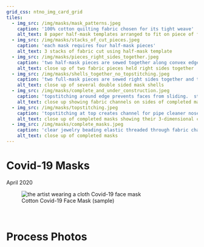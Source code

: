 ```yaml
---
grid_css: ntno_img_card_grid
tiles: 
  - img_src: /img/masks/mask_patterns.jpeg
    caption: '100% cotton quilting fabric chosen for its tight weave'
    alt_text: 8 paper half-mask templates arranged to fit on piece of fabric
  - img_src: /img/masks/stacks_of_cut_pieces.jpeg
    caption: 'each mask requires four half-mask pieces'
    alt_text: 3 stacks of fabric cut using half-mask template
  - img_src: /img/masks/pieces_right_sides_together.jpeg
    caption: 'two half-mask pieces are sewed together along convex edge'
    alt_text: close up of two fabric pieces held right sides together
  - img_src: /img/masks/shells_together_no_topstitching.jpeg
    caption: 'two full-mask pieces are sewed right sides together and turned'
    alt_text: close up of several double sided mask shells
  - img_src: /img/masks/complete_and_under_construction.jpeg
    caption: 'topstitching around edge prevents faces from sliding.  straight edges opposite convex curve are folded over to form fabric channel for elastic band'
    alt_text: close up showing fabric channels on sides of completed masks 
  - img_src: /img/masks/topstitching.jpeg
    caption: 'topstitching at top creates channel for pipe cleaner nose bridge.  pipe cleaner inserted via buttonhole on inside face (not pictured)'
    alt_text: close up of completed masks showing their 3-dimensional convex shape
  - img_src: /img/masks/complete_masks.jpeg
    caption: 'clear jewelry beading elastic threaded through fabric channels to create neck and head band'
    alt_text: close up of completed masks
---
```


# Covid-19 Masks  
April 2020

<section>
  <figure>
    <img
      src="/img/masks/maker_in_mask_04_2022.jpeg"
      alt="the artist wearing a cloth Covid-19 face mask"
      title=""
    />
    <figcaption>Cotton Covid-19 Face Mask (sample)</figcaption>
  </figure>
</section>
<br>

# Process Photos